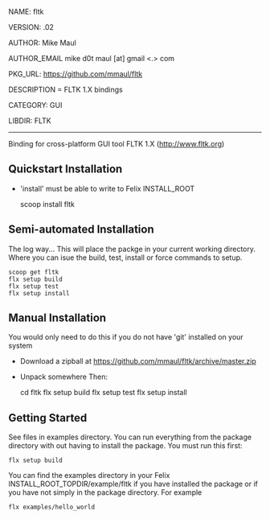 NAME: fltk

VERSION: .02  

AUTHOR: Mike Maul

AUTHOR_EMAIL mike d0t maul [at] gmail <.> com

PKG_URL: https://github.com/mmaul/fltk

DESCRIPTION = FLTK 1.X bindings

CATEGORY: GUI

LIBDIR: FLTK

-----
Binding for cross-platform GUI tool FLTK 1.X (http://www.fltk.org)

## Quickstart Installation ##
* 'install' must be able to write to Felix INSTALL_ROOT

    scoop install fltk 

## Semi-automated Installation ##
The log way... This will place the packge in your current working directory.
Where you can isue the build, test, install or force commands to setup.

    scoop get fltk
    flx setup build
    flx setup test
    flx setup install

## Manual Installation ##
You would only need to do this if you do not have 'git' installed on your system

* Download a zipball at <https://github.com/mmaul/fltk/archive/master.zip>
* Unpack somewhere
Then:

    cd fltk
    flx setup build
    flx setup test
    flx setup install

## Getting Started ##
See files in examples directory. You can run everything from the package
directory with out having to install the package. You must run this first:

    flx setup build

You can find the examples directory in your Felix INSTALL_ROOT_TOPDIR/example/fltk if you have installed the package or if you have not simply in the package directory. For example

    flx examples/hello_world
